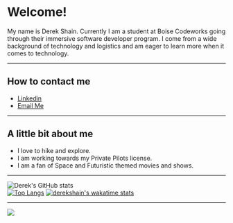 # Welcome! #

My name is Derek Shain. Currently I am a student at Boise Codeworks going through their immersive software developer program. I come from a wide background of technology and logistics and am eager to learn more when it comes to technology. 

---

## How to contact me

* [Linkedin](https://www.linkedin.com/in/derekshain)
* [Email Me](mailto:derek0anthony@gmail.com)
---

## A little bit about me

 * I love to hike and explore.
 * I am working towards my Private Pilots license.
 * I am a fan of Space and Futuristic themed movies and shows. 

---

![Derek's GitHub stats](https://github-readme-stats.vercel.app/api?username=DerekShain&theme=dark&show_icons=true) <br>
[![Top Langs](https://github-readme-stats.vercel.app/api/top-langs/?username=derekshain&theme=dark&hide=css,html)](https://github.com/anuraghazra/github-readme-stats)
[![derekshain's wakatime stats](https://github-readme-stats.vercel.app/api/wakatime?username=derekshain&layout=compact&theme=dark)](https://github.com/anuraghazra/github-readme-stats)




---

![](https://komarev.com/ghpvc/?username=DerekShain)

